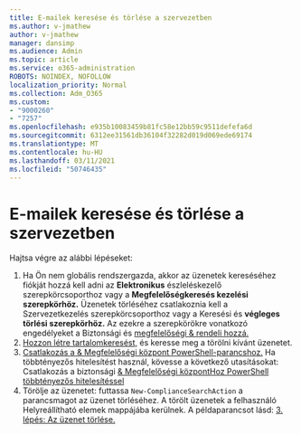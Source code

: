 ```yaml
---
title: E-mailek keresése és törlése a szervezetben
ms.author: v-jmathew
author: v-jmathew
manager: dansimp
ms.audience: Admin
ms.topic: article
ms.service: o365-administration
ROBOTS: NOINDEX, NOFOLLOW
localization_priority: Normal
ms.collection: Adm_O365
ms.custom:
- "9000260"
- "7257"
ms.openlocfilehash: e935b10083459b81fc58e12bb59c9511defefa6d
ms.sourcegitcommit: 6312ee31561db36104f32282d019d069ede69174
ms.translationtype: MT
ms.contentlocale: hu-HU
ms.lasthandoff: 03/11/2021
ms.locfileid: "50746435"
---
```

# <a name="search-for-and-delete-email-messages-in-your-organization"></a>E-mailek keresése és törlése a szervezetben

Hajtsa végre az alábbi lépéseket:

1. Ha Ön nem globális rendszergazda, akkor az üzenetek kereséséhez fiókját hozzá kell adni az **Elektronikus** észleléskezelő szerepkörcsoporthoz vagy a **Megfelelőségkeresés kezelési szerepkörhöz.** Üzenetek törléséhez csatlakoznia kell a  Szervezetkezelés szerepkörcsoporthoz vagy a Keresési és **végleges törlési szerepkörhöz.** Az ezekre a szerepkörökre vonatkozó engedélyeket a Biztonsági és [megfelelőségi & rendeli hozzá.](https://protection.office.com)
2. [Hozzon létre tartalomkeresést,](https://docs.microsoft.com/office365/securitycompliance/content-search) és keresse meg a törölni kívánt üzenetet.
3. [Csatlakozás a & Megfelelőségi központ PowerShell-parancshoz.](https://docs.microsoft.com/powershell/exchange/office-365-scc/connect-to-scc-powershell/connect-to-scc-powershell) Ha többtényezős hitelesítést használ, kövesse a következő utasításokat: Csatlakozás a biztonsági [& Megfelelőségi központHoz PowerShell többtényezős hitelesítéssel](https://docs.microsoft.com/powershell/exchange/office-365-scc/connect-to-scc-powershell/mfa-connect-to-scc-powershell)
4. Törölje az üzenetet: futtassa `New-ComplianceSearchAction` a parancsmagot az üzenet törléséhez. A törölt üzenetek a felhasználó Helyreállítható elemek mappájába kerülnek. A példaparancsot lásd: [3. lépés: Az üzenet törlése.](https://docs.microsoft.com/office365/securitycompliance/search-for-and-delete-messages-in-your-organization)
